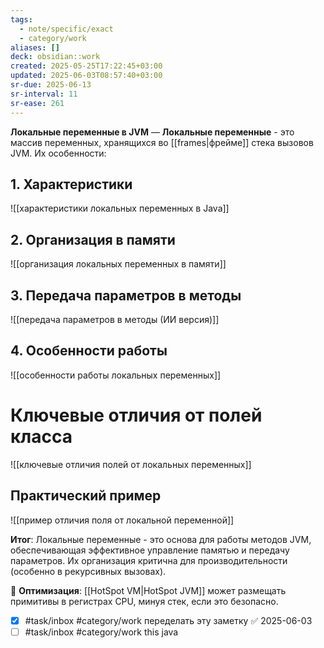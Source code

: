 ```yaml
---
tags:
  - note/specific/exact
  - category/work
aliases: []
deck: obsidian::work
created: 2025-05-25T17:22:45+03:00
updated: 2025-06-03T08:57:40+03:00
sr-due: 2025-06-13
sr-interval: 11
sr-ease: 261
---
```


**Локальные переменные в JVM**
—
**Локальные переменные** - это массив переменных, хранящихся во [[frames|фрейме]] стека вызовов JVM. Их особенности:

## 1. Характеристики
![[характеристики локальных переменных в Java]]

## 2. Организация в памяти
![[организация локальных переменных в памяти]]

## 3. Передача параметров в методы
![[передача параметров в методы (ИИ версия)]]
## 4. Особенности работы
![[особенности работы локальных переменных]]

# Ключевые отличия от полей класса

![[ключевые отличия полей от локальных переменных]]

## Практический пример
![[пример отличия поля от локальной переменной]]

**Итог**: Локальные переменные - это основа для работы методов JVM, обеспечивающая эффективное управление памятью и передачу параметров. Их организация критична для производительности (особенно в рекурсивных вызовах).

🚀 **Оптимизация**: [[HotSpot VM|HotSpot JVM]] может размещать примитивы в регистрах CPU, минуя стек, если это безопасно.

- [x] #task/inbox #category/work переделать эту заметку ✅ 2025-06-03
- [ ] #task/inbox #category/work this java
